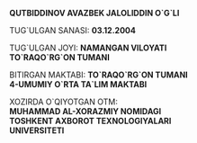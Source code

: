 **QUTBIDDINOV AVAZBEK JALOLIDDIN O\`G`LI**

TUG\`ULGAN SANASI: **03.12.2004** 

TUG\`ULGAN JOYI: **NAMANGAN VILOYATI  
TO\`RAQO\`RG\`ON TUMANI**  

BITIRGAN MAKTABI: **TO\`RAQO\`RG\`ON TUMANI  
4-UMUMIY O\`RTA TA\`LIM MAKTABI**  

XOZIRDA O\`QIYOTGAN OTM:  
**MUHAMMAD AL-XORAZMIY NOMIDAGI  
TOSHKENT AXBOROT TEXNOLOGIYALARI  
UNIVERSITETI**
